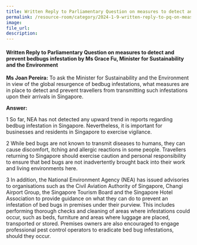 ```yaml
---
title: Written Reply to Parliamentary Question on measures to detect and prevent bedbugs infestation by Ms Grace Fu, Minister for Sustainability and the Environment
permalink: /resource-room/category/2024-1-9-written-reply-to-pq-on-measures-to-detect-and-prevent-bedbugs-infestation/
image:
file_url:
description:
---
```

 
#### Written Reply to Parliamentary Question on measures to detect and prevent bedbugs infestation by Ms Grace Fu, Minister for Sustainability and the Environment

**Ms Joan Pereira:** To ask the Minister for Sustainability and the Environment in view of the global resurgence of bedbug infestations, what measures are in place to detect and prevent travellers from transmitting such infestations upon their arrivals in Singapore.  

**Answer:**  

1 So far, NEA has not detected any upward trend in reports regarding bedbug infestation in Singapore. Nevertheless, it is important for businesses and residents in Singapore to exercise vigilance.  

2 While bed bugs are not known to transmit diseases to humans, they can cause discomfort, itching and allergic reactions in some people. Travellers returning to Singapore should exercise caution and personal responsibility to ensure that bed bugs are not inadvertently brought back into their work and living environments here.  

3 In addition, the National Environment Agency (NEA) has issued advisories to organisations such as the Civil Aviation Authority of Singapore, Changi Airport Group, the Singapore Tourism Board and the Singapore Hotel Association to provide guidance on what they can do to prevent an infestation of bed bugs in premises under their purview. This includes performing thorough checks and cleaning of areas where infestations could occur, such as beds, furniture and areas where luggage are placed, transported or stored. Premises owners are also encouraged to engage professional pest control operators to eradicate bed bug infestations, should they occur.  
